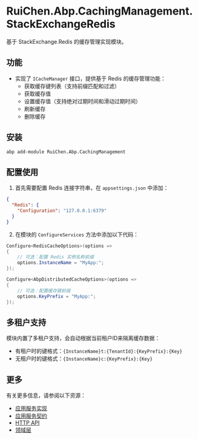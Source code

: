 # RuiChen.Abp.CachingManagement.StackExchangeRedis

基于 StackExchange.Redis 的缓存管理实现模块。

## 功能

* 实现了 `ICacheManager` 接口，提供基于 Redis 的缓存管理功能：
  * 获取缓存键列表（支持前缀匹配和过滤）
  * 获取缓存值
  * 设置缓存值（支持绝对过期时间和滑动过期时间）
  * 刷新缓存
  * 删除缓存

## 安装

```bash
abp add-module RuiChen.Abp.CachingManagement
```

## 配置使用

1. 首先需要配置 Redis 连接字符串，在 `appsettings.json` 中添加：

```json
{
  "Redis": {
    "Configuration": "127.0.0.1:6379"
  }
}
```

2. 在模块的 `ConfigureServices` 方法中添加以下代码：

```csharp
Configure<RedisCacheOptions>(options =>
{
    // 可选：配置 Redis 实例名称前缀
    options.InstanceName = "MyApp:";
});

Configure<AbpDistributedCacheOptions>(options =>
{
    // 可选：配置缓存键前缀
    options.KeyPrefix = "MyApp:";
});
```

## 多租户支持

模块内置了多租户支持，会自动根据当前租户ID来隔离缓存数据：
* 有租户时的键格式：`{InstanceName}t:{TenantId}:{KeyPrefix}:{Key}`
* 无租户时的键格式：`{InstanceName}c:{KeyPrefix}:{Key}`

## 更多

有关更多信息，请参阅以下资源：

* [应用服务实现](../RuiChen.Abp.CachingManagement.Application/README.md)
* [应用服务契约](../RuiChen.Abp.CachingManagement.Application.Contracts/README.md)
* [HTTP API](../RuiChen.Abp.CachingManagement.HttpApi/README.md)
* [领域层](../RuiChen.Abp.CachingManagement.Domain/README.md)
